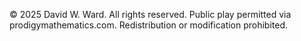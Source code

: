 © 2025 David W. Ward. All rights reserved.
Public play permitted via prodigymathematics.com.
Redistribution or modification prohibited.
